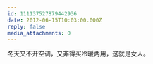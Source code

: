```yaml
---
id: 111137527879442936
date: 2012-06-15T10:03:00.000Z
reply: false
media_attachments: 0
---
```


冬天又不开空调，又非得买冷暖两用，这就是女人。 ​​​​

